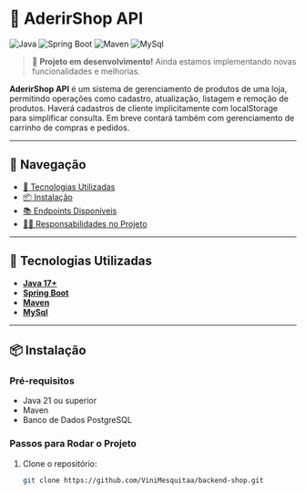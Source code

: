 # 🛒 AderirShop API

![Java](https://img.shields.io/badge/java-%23ED8B00.svg?style=for-the-badge&logo=java&logoColor=white)
![Spring Boot](https://img.shields.io/badge/springboot-%236DB33F.svg?style=for-the-badge&logo=springboot&logoColor=white)
![Maven](https://img.shields.io/badge/maven-%23C71A36.svg?style=for-the-badge&logo=apachemaven&logoColor=white)
![MySql](https://img.shields.io/badge/MySQL-4479A1?style=for-the-badge&logo=mysql&logoColor=white)

> 🚧 **Projeto em desenvolvimento!** Ainda estamos implementando novas funcionalidades e melhorias.

**AderirShop API** é um sistema de gerenciamento de produtos de uma loja, permitindo operações como cadastro, atualização, listagem e remoção de produtos. Haverá cadastros de cliente implicitamente com localStorage para simplificar consulta. Em breve contará também com gerenciamento de carrinho de compras e pedidos.

---

## 🧭 Navegação

- [🚀 Tecnologias Utilizadas](#-tecnologias-utilizadas)
- [📦 Instalação](#-instalação)
- [📚 Endpoints Disponíveis](#-endpoints-disponíveis)
- [👨‍💻 Responsabilidades no Projeto](#-responsabilidades-no-projeto)

---

## 🚀 Tecnologias Utilizadas

- **[Java 17+](https://openjdk.org/)**
- **[Spring Boot](https://spring.io/projects/spring-boot)**
- **[Maven](https://maven.apache.org/)**
- **[MySql](https://www.mysql.com/)**

---

## 📦 Instalação

### Pré-requisitos

- Java 21 ou superior
- Maven
- Banco de Dados PostgreSQL

### Passos para Rodar o Projeto

1. Clone o repositório:

   ```bash
   git clone https://github.com/ViniMesquitaa/backend-shop.git
